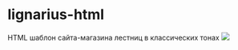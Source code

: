 # lignarius-html
HTML шаблон сайта-магазина лестниц в классических тонах
<img src="https://i.imgur.com/T6W5XS6.jpg">
